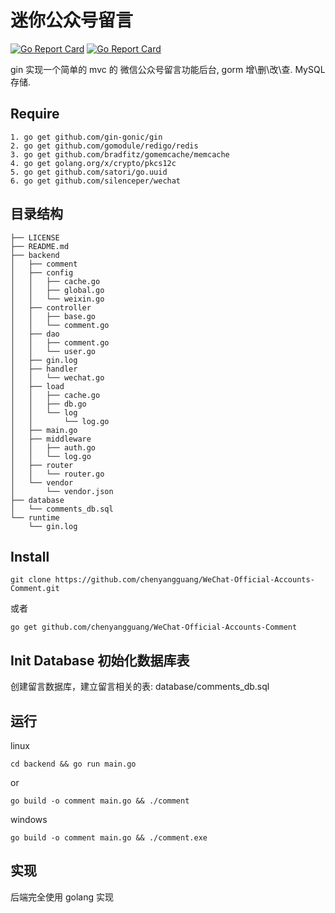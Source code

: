 # 迷你公众号留言
[![Go Report Card](https://travis-ci.org/silenceper/wechat.svg?branch=master)](https://travis-ci.org/chenyangguang/WeChat-Official-Accounts-Comment)
[![Go Report Card](https://goreportcard.com/badge/github.com/chenyangguang/WeChat-Official-Accounts-Comment)](https://goreportcard.com/report/github.com/chenyangguang/WeChat-Official-Accounts-Comment)


gin 实现一个简单的 mvc 的 微信公众号留言功能后台, gorm 增\删\改\查.  MySQL存储.

## Require 
```
1. go get github.com/gin-gonic/gin
2. go get github.com/gomodule/redigo/redis
3. go get github.com/bradfitz/gomemcache/memcache
4. go get golang.org/x/crypto/pkcs12c
5. go get github.com/satori/go.uuid
6. go get github.com/silenceper/wechat
```


## 目录结构 

```
├── LICENSE
├── README.md
├── backend
│   ├── comment
│   ├── config
│   │   ├── cache.go
│   │   ├── global.go
│   │   └── weixin.go
│   ├── controller
│   │   ├── base.go
│   │   └── comment.go
│   ├── dao
│   │   ├── comment.go
│   │   └── user.go
│   ├── gin.log
│   ├── handler
│   │   └── wechat.go
│   ├── load
│   │   ├── cache.go
│   │   ├── db.go
│   │   └── log
│   │       └── log.go
│   ├── main.go
│   ├── middleware
│   │   ├── auth.go
│   │   └── log.go
│   ├── router
│   │   └── router.go
│   └── vendor
│       └── vendor.json
├── database
│   └── comments_db.sql
└── runtime
    └── gin.log
```
## Install

```
git clone https://github.com/chenyangguang/WeChat-Official-Accounts-Comment.git

```

或者

```
go get github.com/chenyangguang/WeChat-Official-Accounts-Comment
```

##  Init Database 初始化数据库表

创建留言数据库，建立留言相关的表:  database/comments_db.sql


## 运行

linux

```
cd backend && go run main.go

```
or


```
go build -o comment main.go && ./comment
```


windows
```
go build -o comment main.go && ./comment.exe

```

## 实现

后端完全使用 golang 实现

